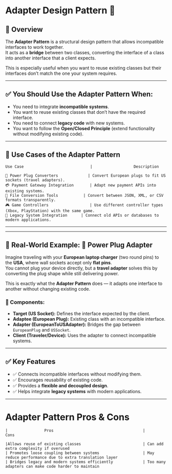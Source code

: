 
# Adapter Design Pattern 🔌

## 📖 Overview
The **Adapter Pattern** is a structural design pattern that allows incompatible interfaces to work together.  
It acts as a **bridge** between two classes, converting the interface of a class into another interface that a client expects.  

This is especially useful when you want to reuse existing classes but their interfaces don’t match the one your system requires.

---

## ✅ You Should Use the Adapter Pattern When:

- You need to integrate **incompatible systems**.  
- You want to reuse existing classes that don’t have the required interface.  
- You need to connect **legacy code** with new systems.  
- You want to follow the **Open/Closed Principle** (extend functionality without modifying existing code).  

---

## 🧠 Use Cases of the Adapter Pattern







```
Use Case	                         |                  Description

🔌 Power Plug Converters             | Convert European plugs to fit US sockets (travel adapters).
💳 Payment Gateway Integration       | Adapt new payment APIs into existing systems.
📂 File Conversion Tools	          | Convert between JSON, XML, or CSV formats transparently.
🎮 Game Controllers                  | Use different controller types (Xbox, PlayStation) with the same game.
📡 Legacy System Integration	     | Connect old APIs or databases to modern applications.

```

---


---

## 🚀 Real-World Example: 🔌 Power Plug Adapter

Imagine traveling with your **European laptop charger** (two round pins) to the **USA**, where wall sockets accept only **flat pins**.  
You cannot plug your device directly, but a **travel adapter** solves this by converting the plug shape while still delivering power.  

This is exactly what the **Adapter Pattern** does — it adapts one interface to another without changing existing code.

### 🔑 Components:
- **Target (US Socket):** Defines the interface expected by the client.  
- **Adaptee (European Plug):** Existing class with an incompatible interface.  
- **Adapter (EuropeanToUSAdapter):** Bridges the gap between `EuropeanPlug` and `USSocket`.  
- **Client (Traveler/Device):** Uses the adapter to connect incompatible systems.  

---

## ✅ Key Features

- ✅ Connects incompatible interfaces without modifying them.  
- ✅ Encourages reusability of existing code.  
- ✅ Provides a **flexible and decoupled design**.  
- ✅ Helps integrate **legacy systems** with modern applications.  

---

# Adapter Pattern Pros & Cons




```
|                Pros                                       |                            Cons  
                                                              
|Allows reuse of existing classes                           | Can add extra complexity if overused
| Promotes loose coupling between systems                   | May reduce performance due to extra translation layer
| Bridges legacy and modern systems efficiently             | Too many adapters can make code harder to maintain
